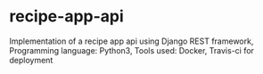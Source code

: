 # recipe-app-api
Implementation of a recipe app api using Django REST framework,
Programming language: Python3,
Tools used: Docker, Travis-ci for deployment
